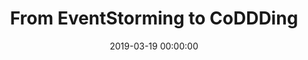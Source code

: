 ---
title: 'From EventStorming to CoDDDing'
description: >
 To really understand what our users need so that we can build the right thing, we want to have a first-hand experience of 'real-life stories' before we model and create our software. To quote Alberto Brandolini "it is not the domain expert's knowledge that goes into production, it is the developer's assumption of that knowledge that goes into production". EventStorming is a visual technique that minimizes assumptions by engaging in collaborative deliberate learning across different disciplines. This helps to solve complex business problems in the most effective way.
 <br />
 <br />
 Although the learning of the domain helps us to understand the domain better, EventStorming can be quite an overwhelming experience. Developers can be left with the question of how to turn a few stickies on a wall into working code.
 <br />
 <br />
 Join us in this talk in which we show the basic principles of EventStorming. We will cover the different forms of EventStorming and in which situation they best can be applied. And, we will show how you can leverage DDD (Domain-Driven Design) patterns in an EventStorming software modeling session that will ultimately result in coding TDD (Test Driven Development) style!
conference: 'Javaland'
type: 'talk'
location: 'Brühl, Germany'
website: 'https://www.javaland.eu/en/javaland-2019/'
slides: 'https://speakerdeck.com/player/518a66126fdc4fb2a39fac15e0fef2e8'
date: 2019-03-19 00:00:00
featured_image: 'images/speaking/2019-03-19-javaland-from-eventstorming-to-coddding.webp'
---
